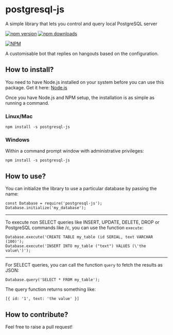 # postgresql-js

A simple library that lets you control and query local PostgreSQL server

[![npm version](https://badge.fury.io/js/postgresql-js.svg)](https://badge.fury.io/js/postgresql-js)
[![npm downloads](https://img.shields.io/npm/dt/postgresql-js.svg)](https://www.npmjs.com/package/postgresql-js)

[![NPM](https://nodei.co/npm/postgresql-js.png?downloads=true&downloadRank=true&stars=true)](https://nodei.co/npm/postgresql-js/)

A customisable bot that replies on hangouts based on the configuration.

## How to install?

You need to have Node.js installed on your system before you can use this package. Get it here: [Node.js](https://nodejs.org/)

Once you have Node.js and NPM setup, the installation is as simple as running a command.

### Linux/Mac

    npm install -s postgresql-js

### Windows

Within a command prompt window with administrative privileges:

    npm install -s postgresql-js

## How to use?

You can initialize the library to use a particular database by passing the name:

    const Database = require('postgresql-js');
    Database.initialize('my_database');

------

To execute non SELECT queries like INSERT, UPDATE, DELETE, DROP or PostgreSQL commands like /c, you can use the function `execute`:

    Database.execute('CREATE TABLE my_table (id SERIAL, text VARCHAR (100)');
    Database.execute('INSERT INTO my_table ("text") VALUES (\'the value\')');

------

For SELECT queries, you can call the function `query` to fetch the results as JSON:

    Database.query('SELECT * FROM my_table');

The query function returns something like:

    [{ id: '1', text: 'the value' }]

## How to contribute?

Feel free to raise a pull request!
